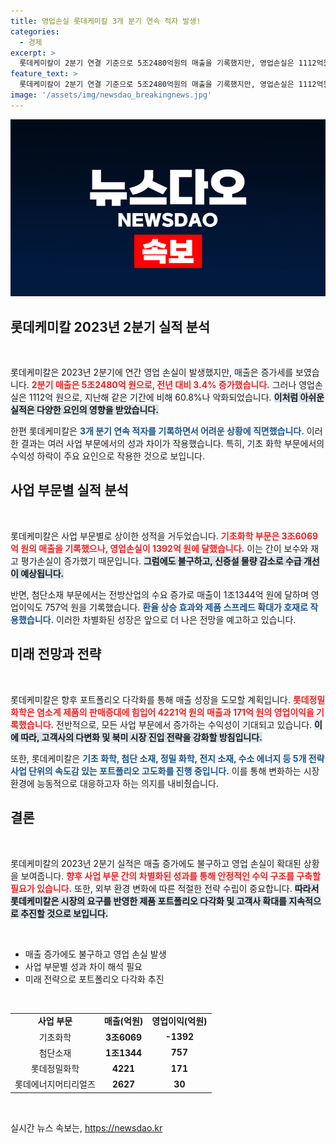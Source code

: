```yaml
---
title: 영업손실 롯데케미칼 3개 분기 연속 적자 발생!
categories:
  - 경제
excerpt: >
  롯데케미칼이 2분기 연결 기준으로 5조2480억원의 매출을 기록했지만, 영업손실은 1112억원에 달하며 3개 분기 연속 적자를 면치 못했습니다. 원인은 기초화학 부문에서의 비용 증가와 수익성 하락으로, 향후 수익성 회복 전망은 불투명합니다.
feature_text: >
  롯데케미칼이 2분기 연결 기준으로 5조2480억원의 매출을 기록했지만, 영업손실은 1112억원에 달하며 3개 분기 연속 적자를 면치 못했습니다. 원인은 기초화학 부문에서의 비용 증가와 수익성 하락으로, 향후 수익성 회복 전망은 불투명합니다.
image: '/assets/img/newsdao_breakingnews.jpg'
---
```


<p><img src="/assets/img/newsdao_breakingnews.jpg" alt="cryptoinkorea 속보" /></p>

<h2 data-ke-size="size26">롯데케미칼 2023년 2분기 실적 분석</h2>

<p data-ke-size="size16">&nbsp;</p>

<p>롯데케미칼은 2023년 2분기에 연간 영업 손실이 발생했지만, 매출은 증가세를 보였습니다. <b><span style="color: #ee2323;">2분기 매출은 5조2480억 원으로, 전년 대비 3.4% 증가했습니다.</span></b> 그러나 영업손실은 1112억 원으로, 지난해 같은 기간에 비해 60.8%나 악화되었습니다. <b><span style="background-color: #21538527;">이처럼 아쉬운 실적은 다양한 요인의 영향을 받았습니다.</span></b></p>

<p>한편 롯데케미칼은 <b><span style="color: #1a5490;">3개 분기 연속 적자를 기록하면서 어려운 상황에 직면했습니다.</span></b> 이러한 결과는 여러 사업 부문에서의 성과 차이가 작용했습니다. 특히, 기초 화학 부문에서의 수익성 하락이 주요 요인으로 작용한 것으로 보입니다.</p>

<h2 data-ke-size="size26">사업 부문별 실적 분석</h2>

<p data-ke-size="size16">&nbsp;</p>

<p>롯데케미칼은 사업 부문별로 상이한 성적을 거두었습니다. <b><span style="color: #ee2323;">기초화학 부문은 3조6069억 원의 매출을 기록했으나, 영업손실이 1392억 원에 달했습니다.</span></b> 이는 간이 보수와 재고 평가손실이 증가했기 때문입니다. <b><span style="background-color: #21538527;">그럼에도 불구하고, 신증설 물량 감소로 수급 개선이 예상됩니다.</span></b></p>

<p>반면, 첨단소재 부문에서는 전방산업의 수요 증가로 매출이 1조1344억 원에 달하며 영업이익도 757억 원을 기록했습니다. <b><span style="color: #1a5490;">환율 상승 효과와 제품 스프레드 확대가 호재로 작용했습니다.</span></b> 이러한 차별화된 성장은 앞으로 더 나은 전망을 예고하고 있습니다.</p>

<h2 data-ke-size="size26">미래 전망과 전략</h2>

<p data-ke-size="size16">&nbsp;</p>

<p>롯데케미칼은 향후 포트폴리오 다각화를 통해 매출 성장을 도모할 계획입니다. <b><span style="color: #ee2323;">롯데정밀화학은 염소계 제품의 판매증대에 힘입어 4221억 원의 매출과 171억 원의 영업이익을 기록했습니다.</span></b> 전반적으로, 모든 사업 부문에서 증가하는 수익성이 기대되고 있습니다. <b><span style="background-color: #21538527;">이에 따라, 고객사의 다변화 및 북미 시장 진입 전략을 강화할 방침입니다.</span></b></p>

<p>또한, 롯데케미칼은 <b><span style="color: #1a5490;">기초 화학, 첨단 소재, 정밀 화학, 전지 소재, 수소 에너지 등 5개 전략 사업 단위의 속도감 있는 포트폴리오 고도화를 진행 중입니다.</span></b> 이를 통해 변화하는 시장 환경에 능동적으로 대응하고자 하는 의지를 내비췄습니다. </p>

<h2 data-ke-size="size26">결론</h2>

<p data-ke-size="size16">&nbsp;</p>

<p>롯데케미칼의 2023년 2분기 실적은 매출 증가에도 불구하고 영업 손실이 확대된 상황을 보여줍니다. <b><span style="color: #ee2323;">향후 사업 부문 간의 차별화된 성과를 통해 안정적인 수익 구조를 구축할 필요가 있습니다.</span></b> 또한, 외부 환경 변화에 따른 적절한 전략 수립이 중요합니다. <b><span style="background-color: #21538527;">따라서 롯데케미칼은 시장의 요구를 반영한 제품 포트폴리오 다각화 및 고객사 확대를 지속적으로 추진할 것으로 보입니다.</span></b></p>

<p data-ke-size="size16">&nbsp;</p>

<ul>
<li>매출 증가에도 불구하고 영업 손실 발생</li>
<li>사업 부문별 성과 차이 해석 필요</li>
<li>미래 전략으로 포트폴리오 다각화 추진</li>
</ul>

<p data-ke-size="size16">&nbsp;</p>

<table style="width:100%; border-collapse: collapse;">
<tr>
<td style="text-align: center; height: 17px;"><b>사업 부문</b></td>
<td style="text-align: center; height: 17px;"><b>매출(억원)</b></td>
<td style="text-align: center; height: 17px;"><b>영업이익(억원)</b></td>
</tr>
<tr>
<td style="text-align: center; height: 17px;">기초화학</td>
<td style="text-align: center; height: 17px;"><b>3조6069</b></td>
<td style="text-align: center; height: 17px;"><b>-1392</b></td>
</tr>
<tr>
<td style="text-align: center; height: 17px;">첨단소재</td>
<td style="text-align: center; height: 17px;"><b>1조1344</b></td>
<td style="text-align: center; height: 17px;"><b>757</b></td>
</tr>
<tr>
<td style="text-align: center; height: 17px;">롯데정밀화학</td>
<td style="text-align: center; height: 17px;"><b>4221</b></td>
<td style="text-align: center; height: 17px;"><b>171</b></td>
</tr>
<tr>
<td style="text-align: center; height: 17px;">롯데에너지머티리얼즈</td>
<td style="text-align: center; height: 17px;"><b>2627</b></td>
<td style="text-align: center; height: 17px;"><b>30</b></td>
</tr>
</table>

<p data-ke-size="size16">&nbsp;</p>
실시간 뉴스 속보는, <a href="https://newsdao.kr" rel="dofollow">https://newsdao.kr</a>



